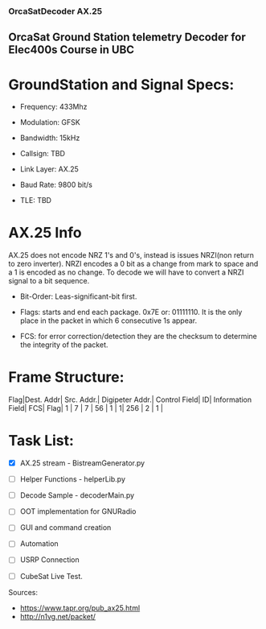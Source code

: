 ### OrcaSatDecoder AX.25 
## OrcaSat Ground Station telemetry Decoder for Elec400s Course in UBC
# GroundStation and Signal Specs:

- Frequency: 433Mhz

- Modulation: GFSK 

- Bandwidth: 15kHz

- Callsign: TBD

- Link Layer: AX.25

- Baud Rate: 9800 bit/s

- TLE: TBD

# AX.25 Info

AX.25 does not encode NRZ 1's and 0's, instead is issues NRZI(non return to zero inverter).
NRZI encodes a 0 bit as a change from mark to space and a 1 is encoded as no change. 
To decode we will have to convert a NRZI signal to a bit sequence.

- Bit-Order: Leas-significant-bit first.

- Flags: starts and end each package. 0x7E or: 01111110. It is the only place in the packet in which 6 consecutive 1s appear.

- FCS: for error correction/detection they are the checksum to determine the integrity of the packet.

# Frame Structure:
Flag|Dest. Addr| Src. Addr.| Digipeter Addr.| Control Field| ID| Information Field| FCS| Flag|
1   |   7      | 7         | 56             | 1            |  1| 256              | 2  | 1   |


# Task List:
- [x] AX.25 stream - BistreamGenerator.py
- [ ] Helper Functions - helperLib.py
- [ ] Decode Sample - decoderMain.py
- [ ] OOT implementation for GNURadio
- [ ] GUI and command creation
- [ ] Automation 
- [ ] USRP Connection
- [ ] CubeSat Live Test.


Sources:
- https://www.tapr.org/pub_ax25.html
- http://n1vg.net/packet/

